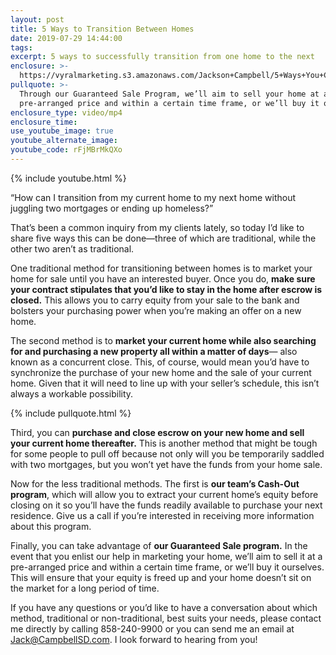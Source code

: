 ```yaml
---
layout: post
title: 5 Ways to Transition Between Homes
date: 2019-07-29 14:44:00
tags:
excerpt: 5 ways to successfully transition from one home to the next
enclosure: >-
  https://vyralmarketing.s3.amazonaws.com/Jackson+Campbell/5+Ways+You+Can+Transition+From+Your+Current+Home+to+a+New+One.mp4
pullquote: >-
  Through our Guaranteed Sale Program, we’ll aim to sell your home at a
  pre-arranged price and within a certain time frame, or we’ll buy it ourselves.
enclosure_type: video/mp4
enclosure_time:
use_youtube_image: true
youtube_alternate_image:
youtube_code: rFjMBrMkQXo
---
```


{% include youtube.html %}

“How can I transition from my current home to my next home without juggling two mortgages or ending up homeless?”&nbsp;

That’s been a common inquiry from my clients lately, so today I’d like to share five ways this can be done—three of which are traditional, while the other two aren’t as traditional.&nbsp;

One traditional method for transitioning between homes is to market your home for sale until you have an interested buyer. Once you do, **make sure your contract stipulates that you’d like to stay in the home after escrow is closed.** This allows you to carry equity from your sale to the bank and bolsters your purchasing power when you’re making an offer on a new home.

The second method is to **market your current home while also searching for and purchasing a new property all within a matter of days**— also known as a concurrent close. This, of course, would mean you’d have to synchronize the purchase of your new home and the sale of your current home. Given that it will need to line up with your seller’s schedule, this isn’t always a workable possibility.&nbsp;

{% include pullquote.html %}

Third, you can **purchase and close escrow on your new home and sell your current home thereafter.** This is another method that might be tough for some people to pull off because not only will you be temporarily saddled with two mortgages, but you won’t yet have the funds from your home sale.&nbsp;

Now for the less traditional methods. The first is **our team’s Cash-Out program**, which will allow you to extract your current home’s equity before closing on it so you’ll have the funds readily available to purchase your next residence. Give us a call if you’re interested in receiving more information about this program.&nbsp;

Finally, you can take advantage of **our Guaranteed Sale program.** In the event that you enlist our help in marketing your home, we’ll aim to sell it at a pre-arranged price and within a certain time frame, or we’ll buy it ourselves. This will ensure that your equity is freed up and your home doesn’t sit on the market for a long period of time.&nbsp;

If you have any questions or you’d like to have a conversation about which method, traditional or non-traditional, best suits your needs, please contact me directly by calling 858-240-9900 or you can send me an email at [Jack@CampbellSD.com](mailto:Jack@CampbellSD.com). I look forward to hearing from you\!&nbsp;<br>&nbsp;